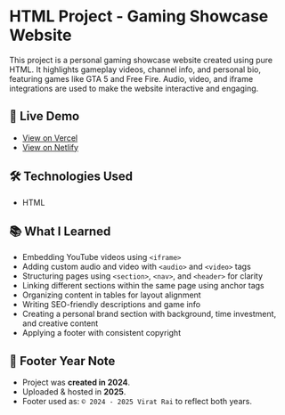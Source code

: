# HTML Project - Gaming Showcase Website

This project is a personal gaming showcase website created using pure HTML. It highlights gameplay videos, channel info, and personal bio, featuring games like GTA 5 and Free Fire. Audio, video, and iframe integrations are used to make the website interactive and engaging.

## 🔗 Live Demo

- [View on Vercel](https://html-project10-by-viratrai.vercel.app/)
- [View on Netlify](https://html-project10-by-viratrai.netlify.app/)

## 🛠️ Technologies Used

- HTML

## 📚 What I Learned

- Embedding YouTube videos using `<iframe>`
- Adding custom audio and video with `<audio>` and `<video>` tags
- Structuring pages using `<section>`, `<nav>`, and `<header>` for clarity
- Linking different sections within the same page using anchor tags
- Organizing content in tables for layout alignment
- Writing SEO-friendly descriptions and game info
- Creating a personal brand section with background, time investment, and creative content
- Applying a footer with consistent copyright

## 📝 Footer Year Note

- Project was **created in 2024**.
- Uploaded & hosted in **2025**.
- Footer used as: `© 2024 - 2025 Virat Rai` to reflect both years.

